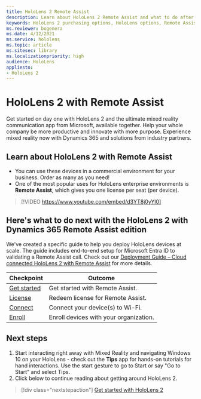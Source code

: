 ```yaml
---
title: HoloLens 2 Remote Assist
description: Learn about HoloLens 2 Remote Assist and what to do after getting one of your own.
keywords: HoloLens 2 purchasing options, HoloLens options, Remote Assist
ms.reviewer: bogenera
ms.date: 4/12/2021
ms.service: hololens
ms.topic: article
ms.sitesec: library
ms.localizationpriority: high
audience: HoloLens
appliesto:
- HoloLens 2
---
```


# HoloLens 2 with Remote Assist

Get started on day one with HoloLens 2 and the ultimate mixed reality communication app from Microsoft, available together. Help your whole company be more productive and innovate with more purpose. Experience mixed reality now with Dynamics 365 and solutions from industry partners.

## Learn about HoloLens 2 with Remote Assist
- You can use these devices in a commercial environment for your business. Order as many as you need!
- One of the most popular uses for HoloLens enterprise environments is **Remote Assist**, which gives you one license per seat (per device).

> [!VIDEO https://www.youtube.com/embed/d3YT8j0yYl0]

## Here's what to do next with the HoloLens 2 with Dynamics 365 Remote Assist edition

We've created a specific guide to help you deploy HoloLens devices at scale. The guide includes end-to-end setup for Microsoft Entra ID to validating a Remote Assist call. Check out our [Deployment Guide – Cloud connected HoloLens 2 with Remote Assist](hololens2-cloud-connected-overview.md) for more details.

| Checkpoint  | Outcome                                |
|-------------|----------------------------------------|
| [Get started](/dynamics365/mixed-reality/remote-assist/overview-hololens) | Get started with Remote Assist.        |
| [License](/dynamics365/mixed-reality/remote-assist/deploy-remote-assist#add-and-assign-licenses)     | Redeem license for Remote Assist.      |
| [Connect](/hololens/hololens-network)     | Connect your device(s) to Wi-Fi.       |
| [Enroll](/hololens/hololens-enroll-mdm)      | Enroll devices with your organization. |

## Next steps

1. Start interacting right away with Mixed Reality and navigating Windows 10 on your HoloLens - check out the **Tips** app for hands-on tutorials for hand interactions. Use the start gesture to go to Start or say "Go to Start" and select Tips.
1. Click below to continue reading about getting around HoloLens 2.

> [!div class="nextstepaction"]
> [Get started with HoloLens 2](hololens2-basic-usage.md)
